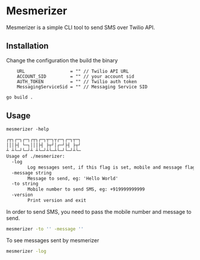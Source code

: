 # Mesmerizer

Mesmerizer is a simple CLI tool to send SMS over Twilio API.

## Installation

Change the configuration the build the binary

```golang
	URL                 = "" // Twilio API URL
	ACCOUNT_SID         = "" // your account sid
	AUTH_TOKEN          = "" // Twilio auth token
	MessagingServiceSid = "" // Messaging Service SID
```

```bash
go build .
```

## Usage
```mesmerizer -help```
```markdown
┌┬┐┌─┐┌─┐┌┬┐┌─┐┬─┐┬┌─┐┌─┐┬─┐
│││├┤ └─┐│││├┤ ├┬┘│┌─┘├┤ ├┬┘
┴ ┴└─┘└─┘┴ ┴└─┘┴└─┴└─┘└─┘┴└─
Usage of ./mesmerizer:
  -log
    	Log messages sent, if this flag is set, mobile and message flags are ignored
  -message string
    	Message to send, eg: 'Hello World'
  -to string
    	Mobile number to send SMS, eg: +919999999999
  -version
    	Print version and exit

```

In order to send SMS, you need to pass the mobile number and message to send.

```bash
mesmerizer -to '' -message ''
```
To see messages sent by mesmerizer

```bash
mesmerizer -log
```
